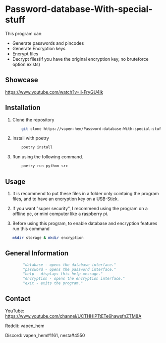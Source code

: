 # Password-database-With-special-stuff
This program can:
- Generate passwords and pincodes
- Generate Encryption keys
- Encrypt files
- Decrypt files(If you have the original encryption key, no bruteforce option exists)

## Showcase
https://www.youtube.com/watch?v=il-FryGU4Ik

## Installation

1. Clone the repository
    ```bash
        git clone https://vapen-hem/Password-database-With-special-stuff
    ```

2. Install with poetry
    ```bash
        poetry install
    ```

3. Run using the following command.
    ```bash
        poetry run python src
    ```

## Usage

1. It is recommend to put these files in a folder only cointaing the program files, and to have an encryption key on a USB-Stick.

2. If you want "super security", I recommend using the program on a offline pc, or mini computer like a raspberry pi.

3. Before using this program, to enable database and encryption features run this command

    ```bash
    mkdir storage & mkdir encryption
    ```


## General Information

```python
        "database - opens the database interface."
        "password - opens the password interface."
        "help - displays this help message."
        "encryption - opens the encryption interface."
        "exit - exits the program."
```


## Contact

YouTube: https://www.youtube.com/channel/UCTHHIPTtETe6hawsfnZTM8A

Reddit: vapen_hem

Discord: vapen_hem#1161, nesta#4550
